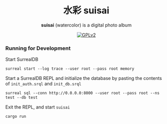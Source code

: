 <div align="center">

# 水彩 suisai

**suisai** (watercolor) is a digital photo album

[![GPLv2](https://img.shields.io/badge/license-GPLv2-green)](#)

</div>

### Running for Development
Start SurrealDB

    surreal start --log trace --user root --pass root memory

Start a SurrealDB REPL and initialize the database by pasting the contents of `init_auth.srql` and `init_db.srql`

    surreal sql --conn http://0.0.0.0:8000 --user root --pass root --ns test --db test
    
Exit the REPL, and start `suisai`

    cargo run

